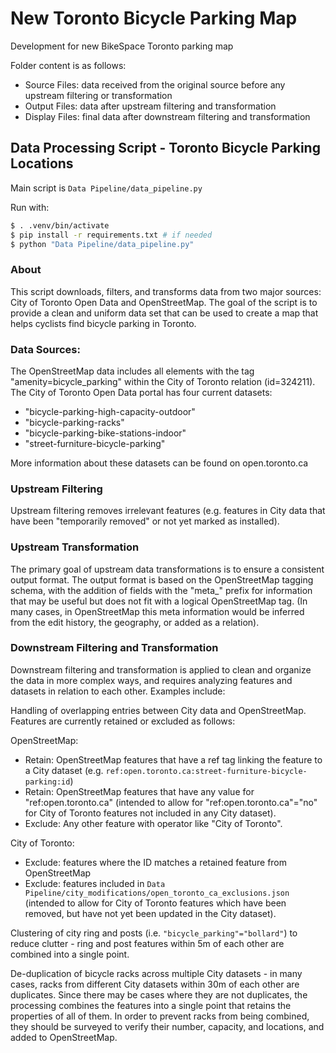 # New Toronto Bicycle Parking Map

Development for new BikeSpace Toronto parking map

Folder content is as follows:

* Source Files: data received from the original source before any upstream filtering or transformation
* Output Files: data after upstream filtering and transformation
* Display Files: final data after downstream filtering and transformation

## Data Processing Script - Toronto Bicycle Parking Locations

Main script is `Data Pipeline/data_pipeline.py`

Run with:
```bash
$ . .venv/bin/activate
$ pip install -r requirements.txt # if needed
$ python "Data Pipeline/data_pipeline.py"
```

### About

This script downloads, filters, and transforms data from two major sources: City of Toronto Open Data and OpenStreetMap. The goal of the script is to provide a clean and uniform data set that can be used to create a map that helps cyclists find bicycle parking in Toronto.

### Data Sources:

The OpenStreetMap data includes all elements with the tag "amenity=bicycle_parking" within the City of Toronto relation (id=324211).
The City of Toronto Open Data portal has four current datasets:
- "bicycle-parking-high-capacity-outdoor"
- "bicycle-parking-racks"
- "bicycle-parking-bike-stations-indoor"
- "street-furniture-bicycle-parking"

More information about these datasets can be found on open.toronto.ca

### Upstream Filtering

Upstream filtering removes irrelevant features (e.g. features in City data that have been "temporarily removed" or not yet marked as installed). 

### Upstream Transformation

The primary goal of upstream data transformations is to ensure a consistent output format. The output format is based on the OpenStreetMap tagging schema, with the addition of fields with the "meta_" prefix for information that may be useful but does not fit with a logical OpenStreetMap tag. (In many cases, in OpenStreetMap this meta information would be inferred from the edit history, the geography, or added as a relation).

### Downstream Filtering and Transformation

Downstream filtering and transformation is applied to clean and organize the data in more complex ways, and requires analyzing features and datasets in relation to each other. Examples include:

Handling of overlapping entries between City data and OpenStreetMap. Features are currently retained or excluded as follows:

OpenStreetMap:
* Retain: OpenStreetMap features that have a ref tag linking the feature to a City dataset (e.g. `ref:open.toronto.ca:street-furniture-bicycle-parking:id`)
* Retain: OpenStreetMap features that have any value for "ref:open.toronto.ca" (intended to allow for "ref:open.toronto.ca"="no" for City of Toronto features not included in any City dataset).
* Exclude: Any other feature with operator like "City of Toronto".

City of Toronto:
* Exclude: features where the ID matches a retained feature from OpenStreetMap
* Exclude: features included in `Data Pipeline/city_modifications/open_toronto_ca_exclusions.json` (intended to allow for City of Toronto features which have been removed, but have not yet been updated in the City dataset).

Clustering of city ring and posts (i.e. `"bicycle_parking"="bollard"`) to reduce clutter - ring and post features within 5m of each other are combined into a single point.

De-duplication of bicycle racks across multiple City datasets - in many cases, racks from different City datasets within 30m of each other are duplicates. Since there may be cases where they are not duplicates, the processing combines the features into a single point that retains the properties of all of them. In order to prevent racks from being combined, they should be surveyed to verify their number, capacity, and locations, and added to OpenStreetMap.